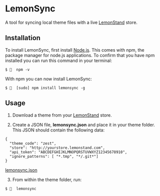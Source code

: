 # LemonSync
A tool for syncing local theme files with a live [LemonStand](https://lemonstand.com/) store.

## Installation

To install LemonSync, first install [Node.js](https://nodejs.org/en/). This comes with npm, the package manager for node.js applications. To confirm that you have npm installed you can run this command in your terminal:

```
$ 🍋  npm -v
```

With npm you can now install LemonSync:
```
$ 🍋  [sudo] npm install lemonsync -g
```

## Usage

1. Download a theme from your [LemonStand](https://lemonstand.com/) store. 

2. Create a JSON file, **lemonsync.json** and place it in your theme folder. This JSON should contain the following data:

```
{
  "theme_code": "zest",
  "store": "http://yourstore.lemonstand.com",
  "api_token": "ABCDEFGHIJKLMNOPQRSTUVWXYZ12345678910",
  "ignore_patterns": [ "*.tmp", "*/.git*"]
}
```

[lemonsync.json](https://raw.githubusercontent.com/tomcornall/lemonsync-js/master/lemonsync.json)

3. From within the theme folder, run:

```
$ 🍋  lemonsync
```

